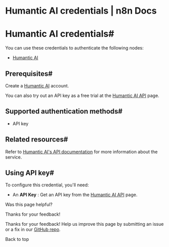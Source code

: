 # Humantic AI credentials | n8n Docs

[ ](https://github.com/n8n-io/n8n-docs/edit/main/docs/integrations/builtin/credentials/humanticai.md "Edit this page")

# Humantic AI credentials#

You can use these credentials to authenticate the following nodes:

  * [Humantic AI](../../app-nodes/n8n-nodes-base.humanticai/)

## Prerequisites#

Create a [Humantic AI](https://humantic.ai/) account.

You can also try out an API key as a free trial at the [Humantic AI API](https://api.humantic.ai/) page.

## Supported authentication methods#

  * API key

## Related resources#

Refer to [Humantic AI's API documentation](https://api.humantic.ai) for more information about the service.

## Using API key#

To configure this credential, you'll need:

  * An **API Key** : Get an API key from the [Humantic AI API](https://api.humantic.ai/) page.

Was this page helpful? 

Thanks for your feedback! 

Thanks for your feedback! Help us improve this page by submitting an issue or a fix in our [GitHub repo](https://github.com/n8n-io/n8n-docs). 

Back to top